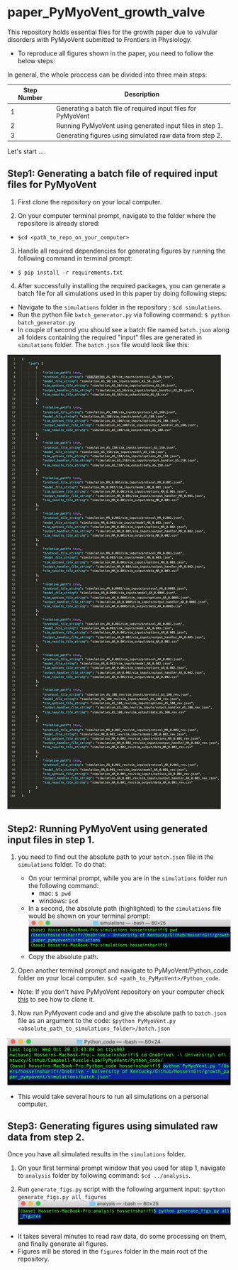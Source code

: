# paper_PyMyoVent_growth_valve
This repository holds essential files for the growth paper due to valvular disorders with PyMyoVent submitted to Frontiers in Physiology. 

- To reproduce all figures shown in the paper, you need to follow the below steps:

In general, the whole proccess can be divided into three main steps:

| **Step Number** | **Description** |
| ------ | ------- |
| 1 | Generating a batch file of required input files for PyMyoVent |
| 2 | Running PyMyoVent using generated input files in step 1. |
| 3 | Generating figures using simulated raw data from step 2. |  

Let's start ....

## Step1: Generating a batch file of required input files for PyMyoVent

1. First clone the repository on your local computer.

2. On your computer terminal prompt, navigate to the folder where the repositore is already stored:
- `$cd <path_to_repo_on_your_computer>`

3. Handle all required dependencies for generating figures by running the following command in terminal prompt:
- `$ pip install -r requirements.txt`

4. After successfully installing the required packages, you can generate a batch file for all simulations used in this paper by doing following steps:  
- Navigate to the `simulations` folder in the repository : `$cd simulations`. 
- Run the python file `batch_generator.py` via following command:
`$ python batch_generator.py`
- In couple of second you should see a batch file named `batch.json` along all folders containing the required "input" files are generated in `simulations` folder. The `batch.json` file would look like this:

![batch](snapshots/batch.png)

## Step2: Running PyMyoVent using generated input files in step 1.
1. you need to find out the absolute path to your `batch.json` file in the `simulations` folder. To do that:

    - On your terminal prompt, while you are in the `simulations` folder run the following command: 
        - mac: `$ pwd` 
        - windows: `$cd`
    - In a second, the absolute path (highlighted) to the `simulations` file would be shown on your terminal prompt:
    ![abs_path](snapshots/abs_path.png)
    - Copy the absolute path.
2. Open another terminal prompt and navigate to PyMyoVent/Python_code folder on your local computer. 
`$cd <path_to_PyMyoVent>/Python_code`.

- Note: If you don't have PyMyoVent repository on your computer check [this](https://campbell-muscle-lab.github.io/PyMyoVent/pages/installation/installation.html) to see how to clone it.

3. Now run PyMyovent code and and give the absolute path to `batch.json` file as an argument to the code:
`$python PyMyoVent.py <absolute_path_to_simulations_folder>/batch.json`

![run_pymyovent](snapshots/run_pymyovent.png)
- This would take several hours to run all simulations on a personal computer. 

## Step3: Generating figures using simulated raw data from step 2.

Once you have all simulated results in the `simulations` folder. 
1. On your first terminal prompt window that you used for step 1, navigate to `analysis` folder by following command:
`$cd ../analysis`.

2. Run `generate_figs.py` script with the following argument input:
`$python generate_figs.py all_figures`
![all_figures](snapshots/all_figs.png)

- It takes several minutes to read raw data, do some processing on them, and finally generate all figures. 
- Figures will be stored in the `figures` folder in the main root of the repository. 


